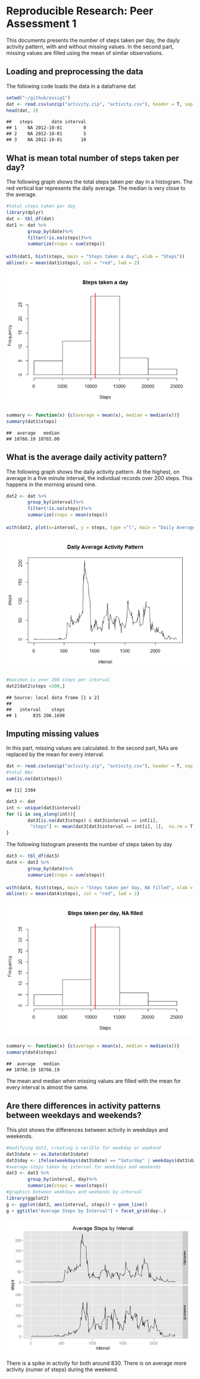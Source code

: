 # Reproducible Research: Peer Assessment 1
This documents presents the number of steps taken per day, the dayly activity pattern, with and without missing values.  In the second part, missing values are filled using the mean of similar observations.

## Loading and preprocessing the data
The following code loads the data in a dataframe dat

```r
setwd("~/github/assig1")
dat <- read.csv(unzip("activity.zip", "activity.csv"), header = T, sep = ",")
head(dat, 3)
```

```
##   steps       date interval
## 1    NA 2012-10-01        0
## 2    NA 2012-10-01        5
## 3    NA 2012-10-01       10
```

## What is mean total number of steps taken per day?
The following graph shows the total steps taken per day in a histogram. The red vertical bar represents the daily average.  The median is very close to the average.

```r
#total steps taken per day
library(dplyr)
dat <- tbl_df(dat)
dat1 <- dat %>%
        group_by(date)%>%
        filter(!is.na(steps))%>%
        summarize(steps = sum(steps))
           
with(dat1, hist(steps, main = "Steps taken a day", xlab = "Steps"))
abline(v = mean(dat1$steps), col = "red", lwd = 2)
```

![](PA1_template_files/figure-html/unnamed-chunk-2-1.png) 

```r
summary <- function(x) {c(average = mean(x), median = median(x))}
summary(dat1$steps)
```

```
##  average   median 
## 10766.19 10765.00
```

## What is the average daily activity pattern?
The following graph shows the daily activity pattern.  At the highest, on average in a five minute interval, the individual records over 200 steps.  This happens in the morning around nine.

```r
dat2 <- dat %>%
        group_by(interval)%>%
        filter(!is.na(steps))%>%
        summarize(steps = mean(steps))

with(dat2, plot(x=interval, y = steps, type ="l", main = "Daily Average Activity Pattern"))
```

![](PA1_template_files/figure-html/unnamed-chunk-3-1.png) 

```r
#maximun is over 200 steps per interval
dat2[dat2$steps >200,]
```

```
## Source: local data frame [1 x 2]
## 
##   interval    steps
## 1      835 206.1698
```
## Imputing missing values
In this part, missing values are calculated.  In the second part, NAs are replaced by the mean for every interval.

```r
dat <- read.csv(unzip("activity.zip", "activity.csv"), header = T, sep = ",")
#total NAs
sum(is.na(dat$steps))
```

```
## [1] 2304
```


```r
dat3 <- dat
int <- unique(dat3$interval)
for (i in seq_along(int)){
        dat3[is.na(dat3$steps) & dat3$interval == int[i], 
         "steps"] <- mean(dat3[dat3$interval == int[i], 1],  na.rm = T)   
}
```
The following histogram presents the number of steps taken by day

```r
dat3 <- tbl_df(dat3)
dat4 <- dat3 %>%
        group_by(date)%>%
        summarize(steps = sum(steps))
           
with(dat4, hist(steps, main = "Steps taken per day, NA filled", xlab = "Steps"))
abline(v = mean(dat4$steps), col = "red", lwd = 2)
```

![](PA1_template_files/figure-html/unnamed-chunk-6-1.png) 

```r
summary <- function(x) {c(average = mean(x), median = median(x))}
summary(dat4$steps)
```

```
##  average   median 
## 10766.19 10766.19
```
The mean and median when missing values are filled with the mean for every interval is almost the same.

## Are there differences in activity patterns between weekdays and weekends?
This plot shows the differences between activity in weekdays and weekends.

```r
#modifying dat3, creating a varible for weekday or weekend
dat3$date <- as.Date(dat3$date)
dat3$day <- ifelse(weekdays(dat3$date) == "Saturday" | weekdays(dat3$date) ==           "Sunday","weekend","weekday")
#average steps taken by interval for weekdays and weekends
dat3 <- dat3 %>%
        group_by(interval, day)%>%
        summarize(steps = mean(steps))
#graphics between weekdays and weekends by interval
library(ggplot2)
g <- ggplot(dat3, aes(interval, steps)) + geom_line()
g + ggtitle("Average Steps by Interval") + facet_grid(day~.)
```

![](PA1_template_files/figure-html/unnamed-chunk-7-1.png) 

There is a spike in activity for both around 830.  There is on average more activity (numer of steps) during the weekend.

